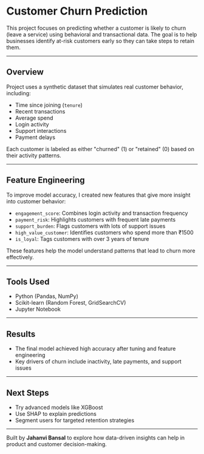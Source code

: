 # Customer Churn Prediction

This project focuses on predicting whether a customer is likely to churn (leave a service) using behavioral and transactional data. The goal is to help businesses identify at-risk customers early so they can take steps to retain them.

---

## Overview

 Project uses a synthetic dataset that simulates real customer behavior, including:

- Time since joining (`tenure`)
- Recent transactions
- Average spend
- Login activity
- Support interactions
- Payment delays

Each customer is labeled as either "churned" (1) or "retained" (0) based on their activity patterns.

---

## Feature Engineering

To improve model accuracy, I created new features that give more insight into customer behavior:

- `engagement_score`: Combines login activity and transaction frequency  
- `payment_risk`: Highlights customers with frequent late payments  
- `support_burden`: Flags customers with lots of support issues  
- `high_value_customer`: Identifies customers who spend more than ₹1500  
- `is_loyal`: Tags customers with over 3 years of tenure  

These features help the model understand patterns that lead to churn more effectively.

---

## Tools Used

- Python (Pandas, NumPy)
- Scikit-learn (Random Forest, GridSearchCV)
- Jupyter Notebook

---

## Results

- The final model achieved high accuracy after tuning and feature engineering  
- Key drivers of churn include inactivity, late payments, and support issues

---

## Next Steps

- Try advanced models like XGBoost  
- Use SHAP to explain predictions  
- Segment users for targeted retention strategies

---

Built by **Jahanvi Bansal** to explore how data-driven insights can help in product and customer decision-making.
